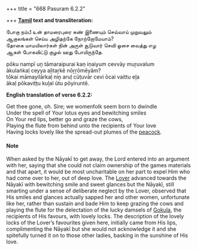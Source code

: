 +++
title = "668 Pasuram 6.2.2"

+++
**[Tamil](/definition/tamil#history "show Tamil definitions") text and transliteration:**

போகு நம்பீ உன் தாமரைபுரை கண் இணையும் செவ்வாய் முறுவலும்  
ஆகுலங்கள் செய்ய அழிதற்கே நோற்றோமேயாம்?  
தோகை மாமயிலார்கள் நின் அருள் சூடுவார் செவி ஓசை வைத்து எழ  
ஆகள் போகவிட்டு குழல் ஊது போயிருந்தே.

pōku nampī uṉ tāmaraipurai kaṇ iṇaiyum cevvāy muṟuvalum  
ākulaṅkaḷ ceyya aḻitaṟkē nōṟṟōmēyām?  
tōkai māmayilārkaḷ niṉ aruḷ cūṭuvār cevi ōcai vaittu eḻa  
ākaḷ pōkaviṭṭu kuḻal ūtu pōyiruntē.

**English translation of verse 6.2.2:**

Get thee gone, oh. Sire; we womenfolk seem born to dwindle  
Under the spell of Your lotus eyes and bewitching smiles  
On Your red lips, better go and graze the cows,  
Playing the flute from behind unto the recipients of Your love  
Having locks lovely like the spread-out plumes of the [peacock](/definition/peacock#history "show peacock definitions").

#### Note

When asked by the Nāyakī to get away, the Lord entered into an argument with her, saying that she could not claim ownership of the games materials and that apart, it would be most uncharitable on her part to expel Him who had come over to her, out of deep love. The [Lover](/definition/lover#history "show Lover definitions") advanced towards the Nāyakī with bewitching smile and sweet glances but the Nāyakī, still smarting under a sense of deliberate neglect by the Lover, observed that His smiles and glances actually sapped her and other women, unfortunate like her, rather than sustain and bade Him to keep grazing the cows and playing the flute for the delectation of the lucky damsels of [Gokula](/definition/gokula#vaishnavism "show Gokula definitions"), the recipients of His favours, with lovely locks. The description of the lovely locks of the Lover’s favourites given here, initially came from His lips, complimenting the Nāyakī but she would not acknowledge it and she spitefully turned it on to those other ladies, basking in the sunshine of His love.


